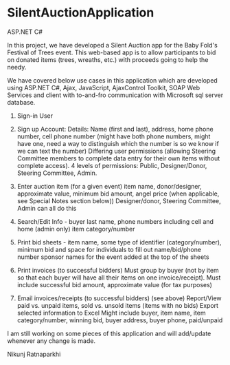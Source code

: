 # SilentAuctionApplication
ASP.NET C#

In this project, we have developed a Silent Auction app for the Baby Fold's Festival of Trees event. This web-based app is to allow participants to bid on donated items (trees, wreaths, etc.) with proceeds going to help the needy.

We have covered below use cases in this application which are developed using ASP.NET C#, Ajax, JavaScript, AjaxControl Toolkit,
SOAP Web Services and client with to-and-fro communication with Microsoft sql server database.

1. Sign-in User

2. Sign up Account: Details: Name (first and last), address, home phone number, cell phone number (might have both phone numbers, might have one, need a way to distinguish which the number is so we know if we can text the number)
Differing user permissions (allowing Steering Committee members to complete data entry for their own items without complete access). 4 levels of permissions: Public, Designer/Donor, Steering Committee, Admin.

3. Enter auction item (for a given event) item name, donor/designer, approximate value, minimum bid amount, angel price (when applicable, see Special Notes section below)) Designer/donor, Steering Committee, Admin can all do this

4. Search/Edit Info - buyer last name, phone numbers including cell and home (admin only) item category/number

5. Print bid sheets - item name, some type of identifier (category/number), minimum bid and space for individuals to fill out name/bid/phone number sponsor names for the event added at the top of the sheets

6. Print invoices (to successful bidders) 
Must group by buyer (not by item so that each buyer will have all their items on one invoice/receipt). Must include successful bid amount, approximate value (for tax purposes)

7. Email invoices/receipts (to successful bidders) (see above)
Report/View paid vs. unpaid items, sold vs. unsold items (items with no bids) Export selected information to Excel
Might include buyer, item name, item category/number, winning bid, buyer address, buyer phone, paid/unpaid 

I am still working on some pieces of this application and will add/update whenever any change is made.

Nikunj Ratnaparkhi
